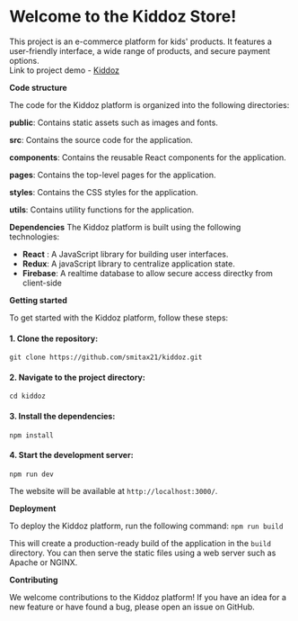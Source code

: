 # Welcome to the Kiddoz Store!

This project is an e-commerce platform for kids' products. It features a user-friendly interface, a wide range of products, and secure payment options.  
Link to project demo - [Kiddoz](https://kiddoz-app.onrender.com)


**Code structure**

The code for the Kiddoz platform is organized into the following directories:

**public**: Contains static assets such as images and fonts.

**src**: Contains the source code for the application.

**components**: Contains the reusable React components for the application.

**pages**: Contains the top-level pages for the application.

**styles**: Contains the CSS styles for the application.

**utils**: Contains utility functions for the application.


**Dependencies**
The Kiddoz platform is built using the following technologies:

* **React** : A JavaScript library for building user interfaces.  
* **Redux**: A javaScript library to centralize application state.
* **Firebase**: A realtime database to allow secure access directky from client-side

**Getting started**

To get started with the Kiddoz platform, follow these steps:

#### 1. Clone the repository:
`git clone https://github.com/smitax21/kiddoz.git`

#### 2. Navigate to the project directory:
`cd kiddoz`

#### 3. Install the dependencies:
`npm install`

#### 4. Start the development server:
`npm run dev`

The website will be available at `http://localhost:3000/`.

**Deployment**

To deploy the Kiddoz platform, run the following command:
`npm run build`

This will create a production-ready build of the application in the `build` directory. You can then serve the static files using a web server such as Apache or NGINX.

**Contributing**

We welcome contributions to the Kiddoz platform! If you have an idea for a new feature or have found a bug, please open an issue on GitHub.
